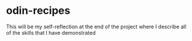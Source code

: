 # odin-recipes

This will be my self-reflection at the end of the project where I describe all of the skills that I have demonstrated